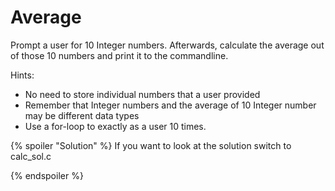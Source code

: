 # Average

Prompt a user for 10 Integer numbers. Afterwards, calculate the average out of those 10 numbers and print it to the commandline.

Hints:
- No need to store individual numbers that a user provided
- Remember that Integer numbers and the average of 10 Integer number may be different data types
- Use a for-loop to exactly as a user 10 times.

{% spoiler  "Solution" %}
If you want to look at the solution switch to calc_sol.c

{% endspoiler %}



